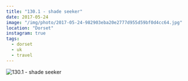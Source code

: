 ```yaml
---
title: "130.1 - shade seeker"
date: 2017-05-24
image: "/img/photo/2017-05-24-982903eba20e2777d955d59bf0d4cc64.jpg"
location: "Dorset"
instagram: true
tags:
  - dorset
  - uk
  - travel
---
```


![130.1 - shade seeker](/img/photo/2017-05-24-982903eba20e2777d955d59bf0d4cc64.jpg)
